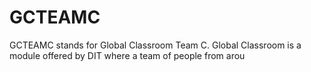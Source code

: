 # GCTEAMC
GCTEAMC stands for Global Classroom Team C. Global Classroom is a module offered by DIT where a team of people from arou
